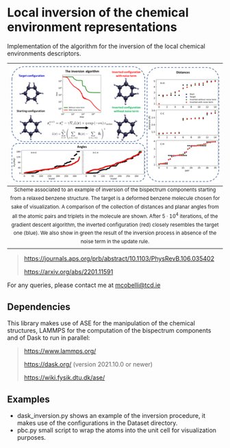 # Local inversion of the chemical environment representations
Implementation of the algorithm for the inversion of the local chemical environments descriptors.

| <img src="./inversion_scheme.png" width=700 > |
|:--:|
| <sup> Scheme associated to an example of inversion of the bispectrum components starting from a relaxed benzene structure. The target is a deformed benzene molecule chosen for sake of visualization. A comparison of the collection of distances and planar angles from all the atomic pairs and triplets in the molecule are shown. After $5·10^4$ iterations, of the gradient descent algorithm, the inverted configuration (red) closely resembles the target one (blue). We also show in green the result of the inversion process in absence of the noise term in the update rule. </sup>|

> https://journals.aps.org/prb/abstract/10.1103/PhysRevB.106.035402
> 
> https://arxiv.org/abs/2201.11591

For any queries, please contact me at mcobelli@tcd.ie

## Dependencies

This library makes use of ASE for the manipulation of the chemical structures, LAMMPS for the computation of the bispectrum components and of Dask to run in parallel:

> https://www.lammps.org/
> 
> https://dask.org/ (version 2021.10.0 or newer)
> 
> https://wiki.fysik.dtu.dk/ase/

## Examples

- dask_inversion.py shows an example of the inversion procedure, it makes use of the configurations in the Dataset directory.
- pbc.py small script to wrap the atoms into the unit cell for visualization purposes.
